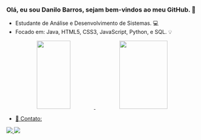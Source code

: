### Olá, eu sou Danilo Barros, sejam bem-vindos ao meu GitHub. 👋


- Estudante de Análise e Desenvolvimento de Sistemas. 💻
- Focado em: Java, HTML5, CSS3, JavaScript, Python, e SQL. 💡
  
<div align="center">
  <a href="https://github.com/danilobarros3">
  <img width="42%" height="180em" src="https://github-readme-stats.vercel.app/api?username=danilobarros3&show_icons=true&theme=dark&include_all_commits=true&count_private=true"/>
  <img width="50%" height="180em" src="https://github-readme-stats.vercel.app/api/top-langs/?username=danilobarros3&layout=compact&langs_count=7&theme=dark"/>
</div>

- 📲 Contato: 
<div> 
<a href="https://www.linkedin.com/in/danilobarros3/" target="_blank"><img src="https://img.shields.io/badge/-LinkedIn-%230077B5?style=for-the-badge&logo=linkedin&logoColor=white" target="_blank">
<a href = "mailto:danbarros3@gmail.com"><img src="https://img.shields.io/badge/-Gmail-%23333?style=for-the-badge&logo=gmail&logoColor=white" target="_blank"></a>



</div>
